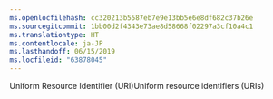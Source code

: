 ```yaml
---
ms.openlocfilehash: cc320213b5587eb7e9e13bb5e6e8df682c37b26e
ms.sourcegitcommit: 1bb00d2f4343e73ae8d58668f02297a3cf10a4c1
ms.translationtype: HT
ms.contentlocale: ja-JP
ms.lasthandoff: 06/15/2019
ms.locfileid: "63878045"
---
```

<span data-ttu-id="a23cc-101">Uniform Resource Identifier (URI)</span><span class="sxs-lookup"><span data-stu-id="a23cc-101">Uniform resource identifiers (URIs)</span></span>